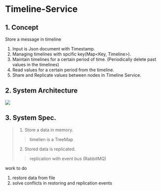 # Timeline-Service

## 1. Concept
Store a message in timeline
1) Input is Json document with Timestamp.
2) Managing timelines with spcific key(Map<Key, Timeline>).
3) Maintain timelines for a certain period of time. (Periodically delete past values in the timelines)
4) Read values for a certain period from the timeline.
5) Share and Replicate values between nodes in Timeline Service.

## 2. System Architecture
<div>
  <img src="https://user-images.githubusercontent.com/24906833/92566046-9bcb8f00-f2b6-11ea-8b0b-9f03875cebf6.png">
</div>

## 3. System Spec.
> 1) Store a data in memory.
> > timelien is a TreeMap
> 2) Stored data is replicated.
> > replication with event bus (RabbitMQ)




work to do
1. restore data from file
2. solve conflicts in restoring and replication events
